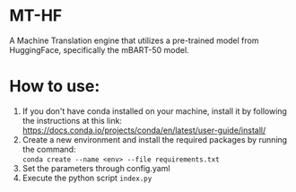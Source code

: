 # MT-HF
A Machine Translation engine that utilizes a pre-trained model from HuggingFace, specifically the mBART-50 model.
# How to use:
1. If you don't have conda installed on your machine, install it by following the instructions at this link: <br> https://docs.conda.io/projects/conda/en/latest/user-guide/install/<br>
2. Create a new environment and install the required packages by running the command:<br>
`conda create --name <env> --file requirements.txt`<br>
3. Set the parameters through config.yaml
4. Execute the python script `index.py`
